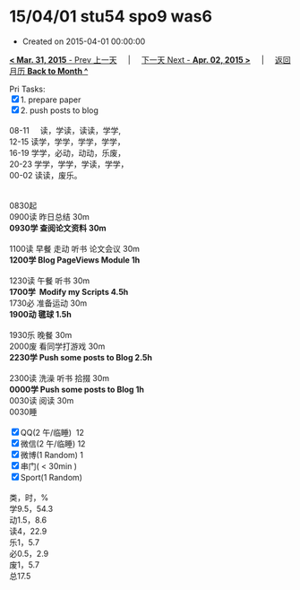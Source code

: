 # 15/04/01 stu54 spo9 was6

- Created on 2015-04-01 00:00:00

[**< Mar. 31, 2015** - Prev 上一天](_archived/lifelogs/2015/03/d31.md) &nbsp; &nbsp; | &nbsp; &nbsp; [下一天 Next - **Apr. 02, 2015 >**](_archived/lifelogs/2015/04/d02.md) &nbsp; &nbsp; |  &nbsp; &nbsp; [返回月历 **Back to Month ^**](_archived/lifelogs/2015/04/index.md)
<br/><div>Pri Tasks:<br/><input type="checkbox" checked="true" />1. prepare paper</div><div><input type="checkbox" checked="true" />2. push posts to blog<br/></div><div><div><br/></div>08-11     读，学读，读读，学学,<br/>12-15 读学，学学，学学，学学，<br/>16-19 学学，必动，动动，乐废，<br/>20-23 学学，学学，学读，学学，</div><div>00-02 读读，废乐。<br/> <div><br/></div>0830起<br/>0900读 昨日总结 30m</div><div><b>0930学 查阅论文资料 30m</b></div><div><br/></div><div>1100读 早餐 走动 听书 论文会议 30m</div><div><b>1200学 Blog PageViews Module 1h</b><div><br/></div>1230读 午餐 听书 30m</div><div><b>1700学</b><b>  Modify my Scripts</b><b> 4.5h</b></div><div><div>1730必 准备运动 30m</div><b>1900动 毽球 1.5h</b></div><div><b><br/></b></div><div>1930乐 晚餐 30m</div><div>2000废 看同学打游戏 30m</div><div><b>2230学</b><b> Push some posts to Blog</b><b> 2.5h</b></div><div><div><br/></div>2300读 洗澡 听书 拾掇 30m<br/><b>0000学</b><b> Push some posts to Blog</b><b> 1h</b></div><div>0030读 阅读 30m</div><div>0030睡</div><div><br/></div><div><input type="checkbox" checked="true" />QQ(2 午/临睡)  12<br/><input type="checkbox" checked="true" />微信(2 午/临睡) 12<br/><input type="checkbox" checked="true" />微博(1 Random) 1</div><div><input type="checkbox" checked="true" />串门( < 30min ) </div><div><input type="checkbox" checked="true" />Sport(1 Random) <br/><div><br/></div>类，时，%<br/>学9.5，54.3<br/>动1.5，8.6<br/>读4，22.9<br/>乐1，5.7<br/>必0.5，2.9<br/>废1，5.7<br/>总17.5</div>
